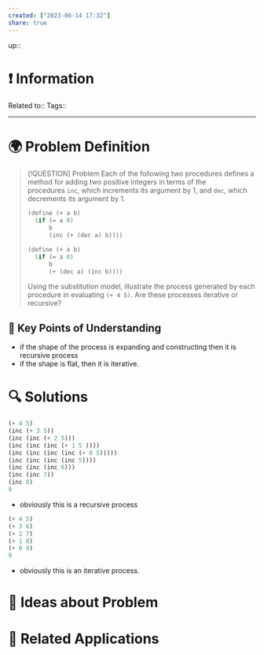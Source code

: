 ```yaml
---
created: ["2023-06-14 17:32"]
share: true
---
```


up::

# ❗ Information
Related to:: 
Tags:: 

___
# 🌍 Problem Definition

> [!QUESTION] Problem
> Each of the following two procedures defines a method for adding two positive integers in terms of the procedures `inc`, which increments its argument by 1, and `dec`, which decrements its argument by 1.
> 
> ```scheme
> (define (+ a b)
>   (if (= a 0)
>       b
>       (inc (+ (dec a) b))))
> 
> (define (+ a b)
>   (if (= a 0)
>       b
>       (+ (dec a) (inc b))))
> ```
> 
> Using the substitution model, illustrate the process generated by each procedure in evaluating `(+ 4 5)`. Are these processes iterative or recursive?

## 🔑 **Key Points of Understanding**
- if the shape of the process is expanding and constructing then it is recursive process
- if the shape is flat, then it is iterative.
# 🔍 Solutions
```Scheme
(+ 4 5)
(inc (+ 3 5))
(inc (inc (+ 2 5)))
(inc (inc (inc (+ 1 5 ))))
(inc (inc (inc (inc (+ 0 5)))))
(inc (inc (inc (inc 5))))
(inc (inc (inc 6)))
(inc (inc 7))
(inc 8)
9
```
- obviously this is a recursive process

```Scheme
(+ 4 5)
(+ 3 6)
(+ 2 7)
(+ 1 8)
(+ 0 9)
9
```
- obviously this is an iterative process.
# 🧠 Ideas about Problem

# 🔗 Related Applications

